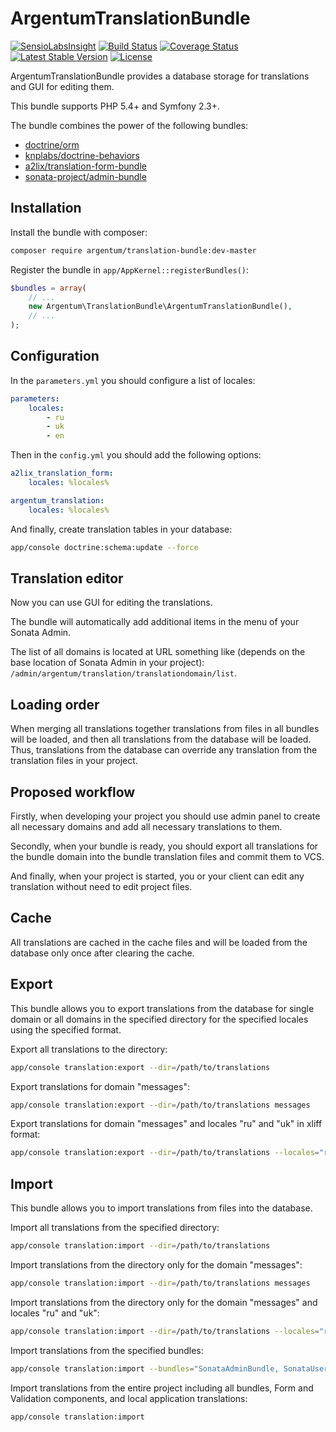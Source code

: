 ArgentumTranslationBundle
=========================

[![SensioLabsInsight](https://insight.sensiolabs.com/projects/1a7517fa-5ff1-4954-a9ae-2b61a6a7b490/mini.png)](https://insight.sensiolabs.com/projects/1a7517fa-5ff1-4954-a9ae-2b61a6a7b490)
[![Build Status](https://travis-ci.org/argentumua/ArgentumTranslationBundle.svg?branch=master)](https://travis-ci.org/argentumua/ArgentumTranslationBundle)
[![Coverage Status](https://img.shields.io/coveralls/argentumua/ArgentumTranslationBundle.svg)](https://coveralls.io/r/argentumua/ArgentumTranslationBundle)
[![Latest Stable Version](https://poser.pugx.org/argentum/translation-bundle/v/stable.svg)](https://packagist.org/packages/argentum/translation-bundle)
[![License](https://poser.pugx.org/argentum/translation-bundle/license.svg)](https://packagist.org/packages/argentum/translation-bundle)

ArgentumTranslationBundle provides a database storage for translations and GUI for editing them.

This bundle supports PHP 5.4+ and Symfony 2.3+.

The bundle combines the power of the following bundles:

- [doctrine/orm](https://packagist.org/packages/doctrine/orm)
- [knplabs/doctrine-behaviors](https://packagist.org/packages/knplabs/doctrine-behaviors)
- [a2lix/translation-form-bundle](https://packagist.org/packages/a2lix/translation-form-bundle)
- [sonata-project/admin-bundle](https://packagist.org/packages/sonata-project/admin-bundle)

Installation
------------

Install the bundle with composer:
```sh
composer require argentum/translation-bundle:dev-master
```

Register the bundle in ```app/AppKernel::registerBundles()```:
```php
$bundles = array(
    // ...
    new Argentum\TranslationBundle\ArgentumTranslationBundle(),
    // ...
);
```

Configuration
-------------

In the ```parameters.yml``` you should configure a list of locales:
```yml
parameters:
    locales:
        - ru
        - uk
        - en
```

Then in the ```config.yml``` you should add the following options:
```yml
a2lix_translation_form:
    locales: %locales%

argentum_translation:
    locales: %locales%
```

And finally, create translation tables in your database:
```sh
app/console doctrine:schema:update --force
```

Translation editor
-------------------

Now you can use GUI for editing the translations.

The bundle will automatically add additional items in the menu of your Sonata Admin.

The list of all domains is located at URL something like (depends on the base location of Sonata Admin in your project): ```/admin/argentum/translation/translationdomain/list```.

Loading order
-------------

When merging all translations together translations from files in all bundles will be loaded, and then all translations from the database will be loaded.
Thus, translations from the database can override any translation from the translation files in your project.

Proposed workflow
-----------------

Firstly, when developing your project you should use admin panel to create all necessary domains and add all necessary translations to them.

Secondly, when your bundle is ready, you should export all translations for the bundle domain into the bundle translation files and commit them to VCS.

And finally, when your project is started, you or your client can edit any translation without need to edit project files.

Cache
-----

All translations are cached in the cache files and will be loaded from the database only once after clearing the cache.

Export
------

This bundle allows you to export translations from the database for single domain or all domains in the specified directory for the specified locales using the specified format.

Export all translations to the directory:
```sh
app/console translation:export --dir=/path/to/translations
```

Export translations for domain "messages":
```sh
app/console translation:export --dir=/path/to/translations messages
```

Export translations for domain "messages" and locales "ru" and "uk" in xliff format:
```sh
app/console translation:export --dir=/path/to/translations --locales="ru,uk" --format=xlf messages
```

Import
------

This bundle allows you to import translations from files into the database.

Import all translations from the specified directory:
```sh
app/console translation:import --dir=/path/to/translations
```

Import translations from the directory only for the domain "messages":
```sh
app/console translation:import --dir=/path/to/translations messages
```

Import translations from the directory only for the domain "messages" and locales "ru" and "uk":
```sh
app/console translation:import --dir=/path/to/translations --locales="ru,uk" messages
```

Import translations from the specified bundles:
```sh
app/console translation:import --bundles="SonataAdminBundle, SonataUserBundle"
```

Import translations from the entire project including all bundles, Form and Validation
components, and local application translations:
```sh
app/console translation:import
```
